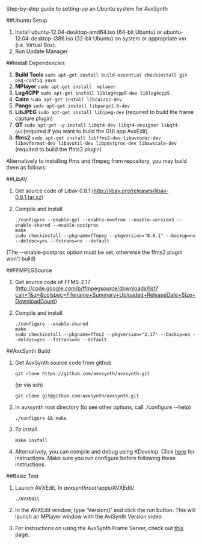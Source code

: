 Step-by-step guide to setting-up an Ubuntu system for AvxSynth 

##Ubuntu Setup
  1. Install ubuntu-12.04-desktop-amd64.iso (64-bit Ubuntu) or ubuntu-12.04-desktop-i386.iso (32-bit Ubuntu) on system or appropriate vm (i.e. Virtual Box).
  1. Run Update Manager

##Install Dependencies

  1. **Build Tools**  `sudo apt-get install build-essential checkinstall git pkg-config yasm`
  1. **MPlayer** `sudo apt-get install  mplayer`
  1. **Log4CPP** `sudo apt-get install liblog4cpp5-dev liblog4cpp5`
  1. **Cairo** `sudo apt-get install libcairo2-dev`
  1. **Pango** `sudo apt-get install libpango1.0-dev`
  1. **LibJPEG** `sudo apt-get install libjpeg-dev` (required to build the frame capture plugin)
  1. **QT** `sudo apt-get -y install libqt4-dev libqt4-designer libqt4-gui`(required if you want to build the GUI app AvxEdit).
  1. **ffms2** `sudo apt-get install libffms2-dev libavcodec-dev libavformat-dev libavutil-dev libpostproc-dev libswscale-dev` (required to build the ffms2 plugin)

Alternatively to installing ffms and ffmpeg from repository, you may build them as follows:

##LibAV
 1. Get source code of Libav 0.8.1 (http://libav.org/releases/libav-0.8.1.tar.xz)
 1. Compile and install

        ./configure --enable-gpl --enable-nonfree --enable-version3 --enable-shared --enable-postproc
        make
        sudo checkinstall --pkgname=ffmpeg --pkgversion="0.8.1" --backup=no --deldoc=yes --fstrans=no --default

(The --enable-postproc option must be set, otherwise the ffms2 plugin won't build)

##FFMPEGSource
 1. Get source code of FFMS-2.17 (http://code.google.com/p/ffmpegsource/downloads/list?can=1&q=&colspec=Filename+Summary+Uploaded+ReleaseDate+Size+DownloadCount)
 1. Compile and install

        ./configure --enable-shared
        make
        sudo checkinstall --pkgname=ffms2 --pkgversion="2.17" --backup=no --deldoc=yes --fstrans=no --default

##AvxSynth Build
  1. Get AvxSynth source code from github

         git clone https://github.com/avxsynth/avxsynth.git

     (or via ssh)

         git clone git@github.com:avxsynth/avxsynth.git

  1. In avxsynth root directory (to see other options, call ./configure --help)

         ./configure && make

  1. To install

         make install

  1. Alternatively, you can compile and debug using KDevelop. Click [here](https://github.com/avxsynth/avxsynth/wiki/Using-KDevelop) for instructions. Make sure you run configure before following these instructions.


##Basic Test
  1. Launch AVXEdit. In $avxsynthroot$/apps/AVXEdit/

         ./AVXEdit

  1. In the AVXEdit window, type 'Version()' and click the run button. This will launch an MPlayer window with the AviSynth Version video

  1. For instructions on using the AvxSynth Frame Server, check out [this](https://github.com/avxsynth/avxsynth/wiki/AvxSynth-Frame-Server) page.